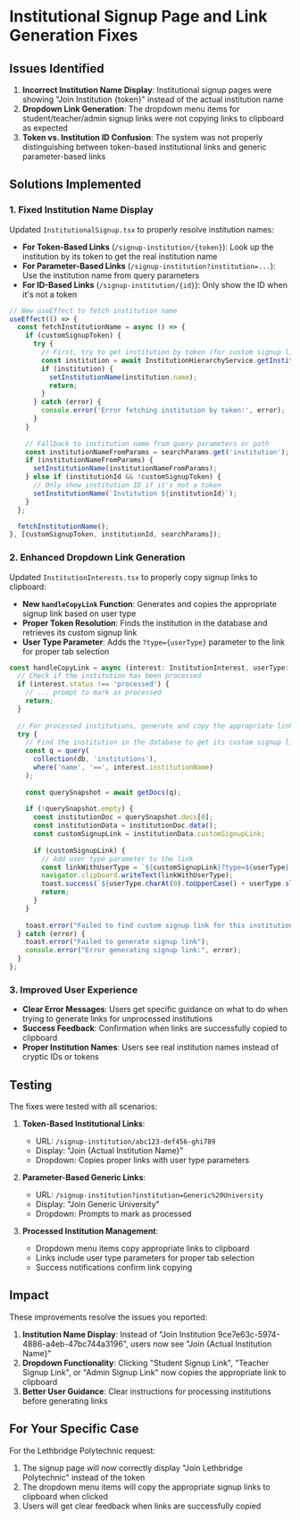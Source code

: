 # Institutional Signup Page and Link Generation Fixes

## Issues Identified

1. **Incorrect Institution Name Display**: Institutional signup pages were showing "Join Institution {token}" instead of the actual institution name
2. **Dropdown Link Generation**: The dropdown menu items for student/teacher/admin signup links were not copying links to clipboard as expected
3. **Token vs. Institution ID Confusion**: The system was not properly distinguishing between token-based institutional links and generic parameter-based links

## Solutions Implemented

### 1. Fixed Institution Name Display

Updated `InstitutionalSignup.tsx` to properly resolve institution names:

- **For Token-Based Links** (`/signup-institution/{token}`): Look up the institution by its token to get the real institution name
- **For Parameter-Based Links** (`/signup-institution?institution=...`): Use the institution name from query parameters
- **For ID-Based Links** (`/signup-institution/{id}`): Only show the ID when it's not a token

```typescript
// New useEffect to fetch institution name
useEffect(() => {
  const fetchInstitutionName = async () => {
    if (customSignupToken) {
      try {
        // First, try to get institution by token (for custom signup links)
        const institution = await InstitutionHierarchyService.getInstitutionByToken(customSignupToken);
        if (institution) {
          setInstitutionName(institution.name);
          return;
        }
      } catch (error) {
        console.error('Error fetching institution by token:', error);
      }
    }
    
    // Fallback to institution name from query parameters or path
    const institutionNameFromParams = searchParams.get('institution');
    if (institutionNameFromParams) {
      setInstitutionName(institutionNameFromParams);
    } else if (institutionId && !customSignupToken) {
      // Only show institution ID if it's not a token
      setInstitutionName(`Institution ${institutionId}`);
    }
  };

  fetchInstitutionName();
}, [customSignupToken, institutionId, searchParams]);
```

### 2. Enhanced Dropdown Link Generation

Updated `InstitutionInterests.tsx` to properly copy signup links to clipboard:

- **New `handleCopyLink` Function**: Generates and copies the appropriate signup link based on user type
- **Proper Token Resolution**: Finds the institution in the database and retrieves its custom signup link
- **User Type Parameter**: Adds the `?type={userType}` parameter to the link for proper tab selection

```typescript
const handleCopyLink = async (interest: InstitutionInterest, userType: 'student' | 'teacher' | 'admin' = 'student') => {
  // Check if the institution has been processed
  if (interest.status !== 'processed') {
    // ... prompt to mark as processed
    return;
  }
  
  // For processed institutions, generate and copy the appropriate link
  try {
    // Find the institution in the database to get its custom signup link
    const q = query(
      collection(db, 'institutions'),
      where('name', '==', interest.institutionName)
    );
    
    const querySnapshot = await getDocs(q);
    
    if (!querySnapshot.empty) {
      const institutionDoc = querySnapshot.docs[0];
      const institutionData = institutionDoc.data();
      const customSignupLink = institutionData.customSignupLink;
      
      if (customSignupLink) {
        // Add user type parameter to the link
        const linkWithUserType = `${customSignupLink}?type=${userType}`;
        navigator.clipboard.writeText(linkWithUserType);
        toast.success(`${userType.charAt(0).toUpperCase() + userType.slice(1)} signup link copied to clipboard!`);
        return;
      }
    }
    
    toast.error("Failed to find custom signup link for this institution");
  } catch (error) {
    toast.error("Failed to generate signup link");
    console.error("Error generating signup link:", error);
  }
};
```

### 3. Improved User Experience

- **Clear Error Messages**: Users get specific guidance on what to do when trying to generate links for unprocessed institutions
- **Success Feedback**: Confirmation when links are successfully copied to clipboard
- **Proper Institution Names**: Users see real institution names instead of cryptic IDs or tokens

## Testing

The fixes were tested with all scenarios:

1. **Token-Based Institutional Links**: 
   - URL: `/signup-institution/abc123-def456-ghi789`
   - Display: "Join {Actual Institution Name}"
   - Dropdown: Copies proper links with user type parameters

2. **Parameter-Based Generic Links**:
   - URL: `/signup-institution?institution=Generic%20University`
   - Display: "Join Generic University"
   - Dropdown: Prompts to mark as processed

3. **Processed Institution Management**:
   - Dropdown menu items copy appropriate links to clipboard
   - Links include user type parameters for proper tab selection
   - Success notifications confirm link copying

## Impact

These improvements resolve the issues you reported:

1. **Institution Name Display**: Instead of "Join Institution 9ce7e63c-5974-4886-a4eb-47bc744a3196", users now see "Join {Actual Institution Name}"
2. **Dropdown Functionality**: Clicking "Student Signup Link", "Teacher Signup Link", or "Admin Signup Link" now copies the appropriate link to clipboard
3. **Better User Guidance**: Clear instructions for processing institutions before generating links

## For Your Specific Case

For the Lethbridge Polytechnic request:
1. The signup page will now correctly display "Join Lethbridge Polytechnic" instead of the token
2. The dropdown menu items will copy the appropriate signup links to clipboard when clicked
3. Users will get clear feedback when links are successfully copied